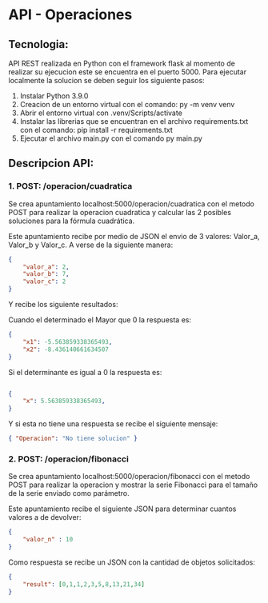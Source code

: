 # API - Operaciones
## Tecnologia:
API REST realizada en Python con el framework flask al momento de realizar su ejecucion este se encuentra en el puerto 5000.
Para ejecutar localmente la solucion se deben seguir los siguiente pasos:

1. Instalar Python 3.9.0
2. Creacion de un entorno virtual con el comando:
	py -m venv venv 
3. Abrir el entorno virtual con .venv/Scripts/activate
4. Instalar las librerias que se encuentran en el archivo requirements.txt con el comando: pip install -r requirements.txt
5. Ejecutar el archivo main.py con el comando py main.py
## Descripcion API:
### 1. POST: /operacion/cuadratica
Se crea apuntamiento localhost:5000/operacion/cuadratica con el metodo POST para realizar la operacion cuadratica y calcular las 2 posibles soluciones para la fórmula cuadrática.

Este apuntamiento recibe por medio de JSON el envio de 3 valores: Valor_a, Valor_b y Valor_c. A verse de la siguiente manera:

``` json
{
	"valor_a": 2,
	"valor_b": 7,
	"valor_c": 2
}
```
Y recibe los siguiente resultados:

Cuando el determinado el Mayor que 0 la respuesta es:

``` json
{
	"x1": -5.563859338365493,
	"x2": -8.436140661634507
}
```

Si el determinante es igual a 0 la respuesta es:
``` json

{
	"x": 5.563859338365493,
}
```

Y si esta no tiene una respuesta se recibe el siguiente mensaje:

``` json
{ "Operacion": "No tiene solucion" }
```


### 2. POST: /operacion/fibonacci

Se crea apuntamiento localhost:5000/operacion/fibonacci con el metodo POST para realizar la operacion y mostrar la serie Fibonacci para el tamaño de la serie enviado como parámetro.

Este apuntamiento recibe el siguiente JSON para determinar cuantos valores a de devolver:

``` json
{
	"valor_n" : 10
}
```

Como respuesta se recibe un JSON con la cantidad de objetos solicitados:

``` json
{
	"result": [0,1,1,2,3,5,8,13,21,34]
}
```